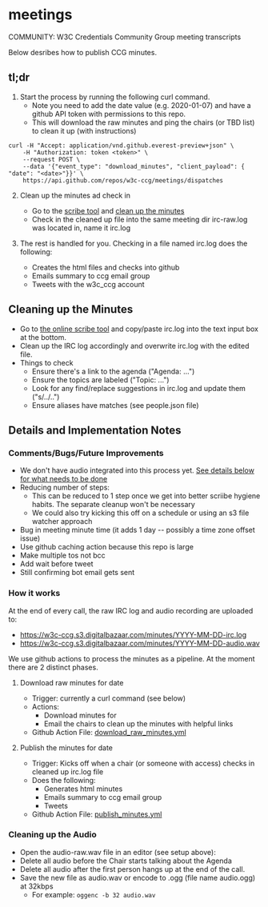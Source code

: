 # meetings
COMMUNITY: W3C Credentials Community Group meeting transcripts

Below desribes how to publish CCG minutes.

## tl;dr

1. Start the process by running the following curl command. 
    - Note you need to add the date value (e.g. 2020-01-07) and have a github API token with permissions to this repo.
    - This will download the raw minutes and ping the chairs (or TBD list) to clean it up (with instructions)
```
curl -H "Accept: application/vnd.github.everest-preview+json" \
    -H "Authorization: token <token>" \
    --request POST \
    --data '{"event_type": "download_minutes", "client_payload": { "date": "<date>"}}' \
    https://api.github.com/repos/w3c-ccg/meetings/dispatches
```

2. Clean up the minutes ad check in
    - Go to the [scribe tool](https://w3c-ccg.github.io/meetings/scribe-tool/) and [clean up the minutes](#cleaning-up-the-minutes)
    - Check in the cleaned up file into the same meeting dir irc-raw.log was located in, name it irc.log

3. The rest is handled for you. Checking in a file named irc.log does the following:
    - Creates the html files and checks into github
    - Emails summary to ccg email group
    - Tweets with the w3c_ccg account
    
## Cleaning up the Minutes

- Go to [the online scribe tool](https://w3c-ccg.github.io/meetings/scribe-tool/) and copy/paste irc.log into the text input box at the bottom. 
- Clean up the IRC log accordingly and overwrite irc.log with the edited file.
- Things to check
    - Ensure there's a link to the agenda ("Agenda: ...")
    - Ensure the topics are labeled ("Topic: ...")
    - Look for any find/replace suggestions in irc.log and update them ("s/../..")
    - Ensure aliases have matches (see people.json file)
    
## Details and Implementation Notes    
    
### Comments/Bugs/Future Improvements
- We don't have audio integrated into this process yet. [See details below for what needs to be done]((#cleaning-up-the-minutes))
- Reducing number of steps:
    - This can be reduced to 1 step once we get into better scriibe hygiene habits. The separate cleanup won't be necessary
    - We could also try kicking this off on a schedule or using an s3 file watcher approach
- Bug in meeting minute time (it adds 1 day -- possibly a time zone offset issue)
- Use github caching action because this repo is large
- Make multiple tos not bcc
- Add wait before tweet
- Still confirming bot email gets sent

### How it works
   
At the end of every call, the raw IRC log and audio recording are uploaded to:

* https://w3c-ccg.s3.digitalbazaar.com/minutes/YYYY-MM-DD-irc.log
* https://w3c-ccg.s3.digitalbazaar.com/minutes/YYYY-MM-DD-audio.wav

We use github actions to process the minutes as a pipeline. At the moment there are 2 distinct phases.

1. Download raw minutes for date
    - Trigger: currently a curl command (see below)
    - Actions:
        - Download minutes for <date>
        - Email the chairs to clean up the minutes with helpful links
    - Github Action File: [download_raw_minutes.yml](https://github.com/w3c-ccg/meetings/blob/gh-pages/.github/workflows/download_raw_minutes.yml)

2. Publish the minutes for date
    - Trigger: Kicks off when a chair (or someone with access) checks in cleaned up irc.log file
    - Does the following:
         - Generates html minutes
         - Emails summary to ccg email group
         - Tweets
    - Github Action File: [publish_minutes.yml](https://github.com/w3c-ccg/meetings/blob/gh-pages/.github/workflows/publish_minutes.yml)


### Cleaning up the Audio

- Open the audio-raw.wav file in an editor (see setup above):
- Delete all audio before the Chair starts talking about the Agenda
- Delete all audio after the first person hangs up at the end of the call.
- Save the new file as audio.wav or encode to .ogg (file name audio.ogg) at 32kbps
    - For example: `oggenc -b 32 audio.wav`

